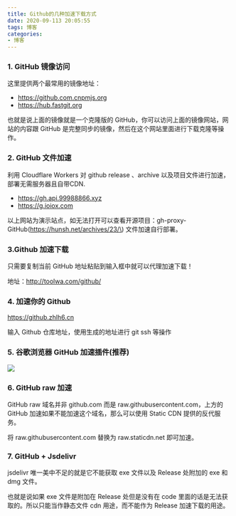 ```yaml
---
title: Github的几种加速下载方式
date: 2020-09-113 20:05:55
tags: 博客
categories: 
- 博客
---
```


### 1\. GitHub 镜像访问

这里提供两个最常用的镜像地址：

* https://github.com.cnpmjs.org
* https://hub.fastgit.org

也就是说上面的镜像就是一个克隆版的 GitHub，你可以访问上面的镜像网站，网站的内容跟 GitHub 是完整同步的镜像，然后在这个网站里面进行下载克隆等操作。

<!--more-->

### 2\. GitHub 文件加速

利用 Cloudflare Workers 对 github release 、archive 以及项目文件进行加速，部署无需服务器且自带CDN.

* https://gh.api.99988866.xyz
* https://g.ioiox.com

以上网站为演示站点，如无法打开可以查看开源项目：gh\-proxy\-GitHub\(https://hunsh.net/archives/23/\) 文件加速自行部署。

### 3.Github 加速下载

只需要复制当前 GitHub 地址粘贴到输入框中就可以代理加速下载！

地址：http://toolwa.com/github/



### 4\. 加速你的 Github

https://github.zhlh6.cn

输入 Github 仓库地址，使用生成的地址进行 git ssh 等操作


### 5\. 谷歌浏览器 GitHub 加速插件\(推荐\)

![](https://s3.ax1x.com/2020/11/18/Dmj9Ve.png)


### 6\. GitHub raw 加速

GitHub raw 域名并非 github.com 而是 raw.githubusercontent.com，上方的 GitHub 加速如果不能加速这个域名，那么可以使用 Static CDN 提供的反代服务。

将 raw.githubusercontent.com 替换为 raw.staticdn.net 即可加速。

### 7\. GitHub \+ Jsdelivr

jsdelivr 唯一美中不足的就是它不能获取 exe 文件以及 Release 处附加的 exe 和 dmg 文件。

也就是说如果 exe 文件是附加在 Release 处但是没有在 code 里面的话是无法获取的。所以只能当作静态文件 cdn 用途，而不能作为 Release 加速下载的用途。







